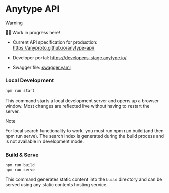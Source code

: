 # Anytype API

> [!WARNING]
> 👷‍♂️ Work in progress here!

- Current API specification for production: https://anyproto.github.io/anytype-api/

- Developer portal: https://developers-stage.anytype.io/

- Swagger file: [swagger.yaml](https://github.com/anyproto/anytype-api/blob/main/docs/api/swagger-2025-03-17.yaml)

### Local Development

```bash
npm run start
```

This command starts a local development server and opens up a browser window. Most changes are reflected live without having to restart the server.

> [!Note]
> For local search functionality to work, you must run npm run build (and then npm run serve). The search index is generated during the build process and is not available in development mode.

### Build & Serve

```bash
npm run build
npm run serve
```

This command generates static content into the `build` directory and can be served using any static contents hosting service.

